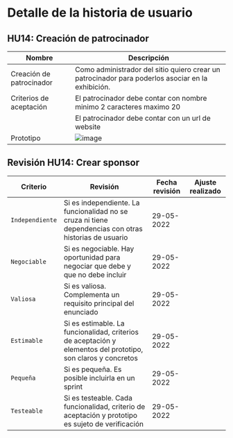 # Detalle de la historia de usuario

## HU14: Creación de patrocinador
| Nombre                         | Descripción                                                                                          |
| ------------------------------ | ---------------------------------------------------------------------------------------------------- |
| Creación de patrocinador       | Como administrador del sitio quiero crear un patrocinador para poderlos asociar en la exhibición. |
| Criterios de aceptación        | El patrocinador debe contar con nombre minimo 2 caracteres maximo 20                                                         |
|                                | El patrocinador  debe contar con un url de website                                              |
|Prototipo | ![image](https://user-images.githubusercontent.com/78027649/170885898-51afce3a-5fdb-4290-b049-4e1dda2d6303.png)   |

## Revisión HU14: Crear sponsor

| Criterio        | Revisión | Fecha revisión | Ajuste realizado |
| --------------- | -------- | -------------- | ---------------- |
| `Independiente` |Si es independiente. La funcionalidad no se cruza ni tiene dependencias con otras historias de usuario |29-05-2022                |                  |
| `Negociable`    |Si es negociable. Hay oportunidad para negociar que debe y que no debe incluir       |29-05-2022                |                  |
| `Valiosa`       |Si es valiosa. Complementa un requisito principal del enunciado       |29-05-2022                |                  |
| `Estimable`     |Si es estimable. La funcionalidad, criterios de aceptación y elementos del prototipo, son claros y concretos      |29-05-2022                |                  |
| `Pequeña`       |Si es pequeña. Es posible incluirla en un sprint       |29-05-2022                |                  |
| `Testeable`     |Si es testeable. Cada funcionalidad, criterio de aceptación y prototipo es sujeto de verificación       |29-05-2022                |                  |

